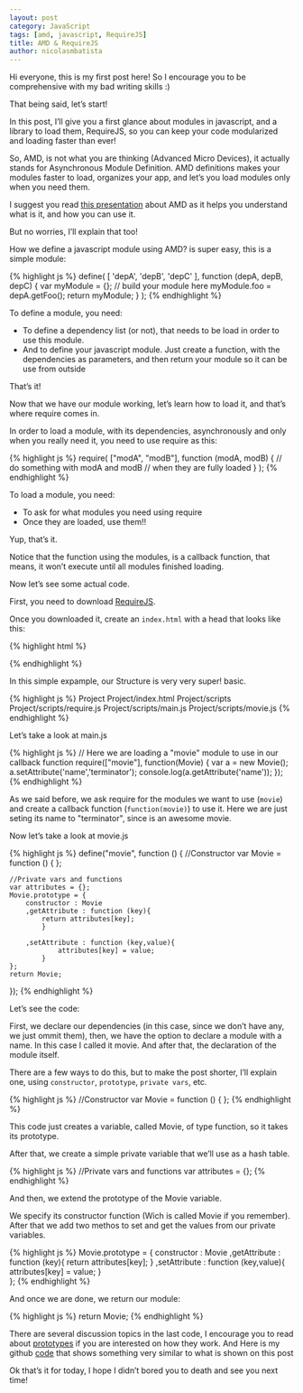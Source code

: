 ```yaml
---
layout: post
category: JavaScript
tags: [amd, javascript, RequireJS]
title: AMD & RequireJS
author: nicolasmbatista
---
```


Hi everyone, this is my first post here! So I encourage you to be comprehensive with my bad writing skills :)

That being said, let’s start!

In this post, I’ll give you a first glance about modules in javascript, and a library to load them, RequireJS, so you can keep your code modularized and loading faster than ever!

So, AMD, is not what you are thinking (Advanced Micro Devices), it actually stands for Asynchronous Module Definition. AMD definitions makes your modules faster to load, organizes your app, and let’s you load modules only when you need them.

I suggest you read [this presentation](http://unscriptable.com/code/Using-AMD-loaders/#6) about AMD as it helps you understand what is it, and how you can use it.

But no worries, I’ll explain that too!

How we define a javascript module using AMD? is super easy, this is a simple module:

{% highlight js %}
define(
    [
        'depA',
        'depB',
        'depC'
    ],
    function (depA, depB, depC) {
        var myModule = {};
        // build your module here
        myModule.foo = depA.getFoo();
        return myModule;
    }
);
{% endhighlight %}

To define a module, you need:

* To define a dependency list (or not), that needs to be load in order to use this module.
* And to define your javascript module. Just create a function, with the dependencies as parameters, and then return your module so it can be use from outside

That’s it!

Now that we have our module working, let’s learn how to load it, and that’s where require comes in.

In order to load a module, with its dependencies, asynchronously and only when you really need it, you need to use require as this:

{% highlight js %}
require(
    ["modA", "modB"],
    function (modA, modB) {
        // do something with modA and modB
        // when they are fully loaded
    }
);
{% endhighlight %}

To load a module, you need:

* To ask for what modules you need using require
* Once they are loaded, use them!!

Yup, that’s it.

Notice that the function using the modules, is a callback function, that means, it won’t execute until all modules finished loading.

Now let’s see some actual code.

First, you need to download [RequireJS](http://requirejs.org/).

Once you downloaded it, create an `index.html` with a head that looks like this:

{% highlight html %}
<!DOCTYPE html>
<html>
  <head>
    <title>Using RequireJS</title>
    <!-- we reference requirejs and tell it that what we want to load is specified in data-main -->
    <script data-main="scripts/main" src="scripts/require.js"></script>
  </head>
  <body>
  </body>
</html>
{% endhighlight %}

In this simple expample, our Structure is very very super! basic.

{% highlight js %}
Project
Project/index.html
Project/scripts
Project/scripts/require.js
Project/scripts/main.js
Project/scripts/movie.js
{% endhighlight %}

Let’s take a look at main.js

{% highlight js %}
// Here we are loading a "movie" module to use in our callback function
require(["movie"], function(Movie) {
    var a = new Movie();
	  a.setAttribute('name','terminator');
	  console.log(a.getAttribute('name'));
});
{% endhighlight %}

As we said before, we ask require for the modules we want to use (`movie`) and create a callback function (`function(movie)`) to use it. Here we are just seting its name to "terminator", since is an awesome movie.

Now let’s take a look at movie.js

{% highlight js %}
define("movie", function () {
  //Constructor
	var Movie = function () {
	};
 
	//Private vars and functions
	var attributes = {};			
	Movie.prototype = {
		constructor : Movie
		,getAttribute : function (key){
			return attributes[key];
			}
 
		,setAttribute : function (key,value){
				attributes[key] = value;
			}				
	};
	return Movie;
});
{% endhighlight %}

Let’s see the code:

First, we declare our dependencies (in this case, since we don’t have any, we just ommit them), then, we have the option to declare a module with a name. In this case I called it movie. And after that, the declaration of the module itself.

There are a few ways to do this, but to make the post shorter, I’ll explain one, using `constructor`, `prototype`, `private vars`, etc.

{% highlight js %}
//Constructor
    var Movie = function () {
};
{% endhighlight %}

This code just creates a variable, called Movie, of type function, so it takes its prototype.

After that, we create a simple private variable that we’ll use as a hash table.

{% highlight js %}
//Private vars and functions
var attributes = {};
{% endhighlight %}

And then, we extend the prototype of the Movie variable.

We specify its constructor function (Wich is called Movie if you remember). After that we add two methos to set and get the values from our private variables.

{% highlight js %}
Movie.prototype = {
  constructor : Movie
	,getAttribute : function (key){
		return attributes[key];
	}
	,setAttribute : function (key,value){
			attributes[key] = value;
	}			
};
{% endhighlight %}

And once we are done, we return our module:

{% highlight js %}
return Movie;
{% endhighlight %}

There are several discussion topics in the last code, I encourage you to read about [prototypes](http://javascriptweblog.wordpress.com/2010/06/07/understanding-javascript-prototypes/) if you are interested on how they work.
And Here is my github [code](https://github.com/nicolasmbatista/startup/tree/master/04-amd-requirejs) that shows something very similar to what is shown on this post

Ok that’s it for today, I hope I didn’t bored you to death and see you next time!